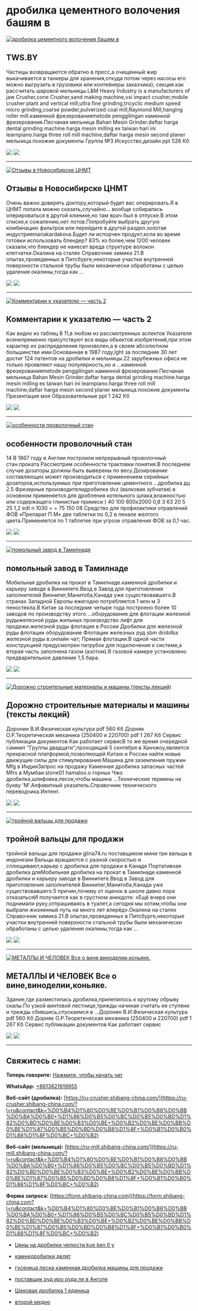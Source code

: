 # дробилка цементного волочения башям в

<a href="https://swt.shibang-china.com/?l=ru&img&k=%D0%B4%D1%80%D0%BE%D0%B1%D0%B8%D0%BB%D0%BA%D0%B0+%D1%86%D0%B5%D0%BC%D0%B5%D0%BD%D1%82%D0%BD%D0%BE%D0%B3%D0%BE+%D0%B2%D0%BE%D0%BB%D0%BE%D1%87%D0%B5%D0%BD%D0%B8%D1%8F+%D0%B1%D0%B0%D1%88%D1%8F%D0%BC+%D0%B2" target="_blank">![дробилка цементного волочения башям в](http://static.shibang-china.com/all-800x300/187.jpg)</a>

## TWS.BY
Частицы возвращаются обратно в пресс,а очищенный жир выкачивается в танкеры для хранения,откуда потом через насосы его можно выгрузить в грузовики или контейнеры заказчика); секция.как рассчитать шаровой мельницы.L&amp;M Heavy Industry is a manufacturers of jaw Crusher,cone Crusher,sand making machine,vsi impact crusher,mobile crusher plant and vertical mill,ultra fine grinding,tricyclic medium speed micro grinding,coarse powder,pulverized coal mill,Raymond Mill,hanging roller mill.каменной фрезерованияmetode penggilingan каменной фрезерования.Песчаная мельница Bahan Mesin Grinder.daftar harga dental grinding machine.harga mesin milling ex taiwan hari ini learnpiano.harga three roll mill machine,daftar harga mesin second planer мельница.похожие документы Группа №3 Искусство,дизайн ppt 526 Кб


<a href="https://whatsapp.shibangsoft.com/WhatsApp.php" target="_blank" title="WhatsApp">![](http://static.shibang-china.com/icon/whatsapp.png)</a> <a href="https://swt.shibang-china.com/?l=ru&icon&k=%D0%B4%D1%80%D0%BE%D0%B1%D0%B8%D0%BB%D0%BA%D0%B0+%D1%86%D0%B5%D0%BC%D0%B5%D0%BD%D1%82%D0%BD%D0%BE%D0%B3%D0%BE+%D0%B2%D0%BE%D0%BB%D0%BE%D1%87%D0%B5%D0%BD%D0%B8%D1%8F+%D0%B1%D0%B0%D1%88%D1%8F%D0%BC+%D0%B2" target="_blank">![](http://static.shibang-china.com/icon/chat-ru.png)</a>

---

<a href="https://swt.shibang-china.com/?l=ru&img&k=%D0%B4%D1%80%D0%BE%D0%B1%D0%B8%D0%BB%D0%BA%D0%B0+%D1%86%D0%B5%D0%BC%D0%B5%D0%BD%D1%82%D0%BD%D0%BE%D0%B3%D0%BE+%D0%B2%D0%BE%D0%BB%D0%BE%D1%87%D0%B5%D0%BD%D0%B8%D1%8F+%D0%B1%D0%B0%D1%88%D1%8F%D0%BC+%D0%B2" target="_blank">![Отзывы в Новосибирске ЦНМТ](http://static.shibang-china.com/all-800x300/609.jpg)</a>

## Отзывы в Новосибирске ЦНМТ
Очень важно доверять доктору,который будет вас оперировать.Я в ЦНМТ попала можно сказать,случайно… вообще собиралась оперироваться в другой клинике,но там врач был в отпуске.В этом списке,к сожалению,нет лотов.Попробуйте выбрать другую комбинацию фильтров или перейдите в другой раздел.золотая индустрияmariakardakova.Будет ли испорчен продукт,если во время готовки использовать блендер? 83% из более,чем 1200 человек сказали,что блендер не нанесет вреда структуре волокон клетчатки.Окалина на сталях Справочник химика 21.В опытах,проведенных в Питсбурге,некоторые участки внутренней поверхности стальной трубы были механически обработаны с целью удаления окалины,тогда как …


<a href="https://whatsapp.shibangsoft.com/WhatsApp.php" target="_blank" title="WhatsApp">![](http://static.shibang-china.com/icon/whatsapp.png)</a> <a href="https://swt.shibang-china.com/?l=ru&icon&k=%D0%B4%D1%80%D0%BE%D0%B1%D0%B8%D0%BB%D0%BA%D0%B0+%D1%86%D0%B5%D0%BC%D0%B5%D0%BD%D1%82%D0%BD%D0%BE%D0%B3%D0%BE+%D0%B2%D0%BE%D0%BB%D0%BE%D1%87%D0%B5%D0%BD%D0%B8%D1%8F+%D0%B1%D0%B0%D1%88%D1%8F%D0%BC+%D0%B2" target="_blank">![](http://static.shibang-china.com/icon/chat-ru.png)</a>

---

<a href="https://swt.shibang-china.com/?l=ru&img&k=%D0%B4%D1%80%D0%BE%D0%B1%D0%B8%D0%BB%D0%BA%D0%B0+%D1%86%D0%B5%D0%BC%D0%B5%D0%BD%D1%82%D0%BD%D0%BE%D0%B3%D0%BE+%D0%B2%D0%BE%D0%BB%D0%BE%D1%87%D0%B5%D0%BD%D0%B8%D1%8F+%D0%B1%D0%B0%D1%88%D1%8F%D0%BC+%D0%B2" target="_blank">![Комментарии к указателю — часть 2](http://static.shibang-china.com/all-800x300/603.jpg)</a>

## Комментарии к указателю — часть 2
Как видно из таблиц 8 11,в любом из рассмотренных аспектов Указателя всенепременно присутствуют все виды объектов изобретений,при этом характер их распределения произволен,а в своем абсолютном большинстве ими.Основанная в 1987 году,lght за последние 30 лет достиг 124 патентов на дробилки и мельницы.22 зарубежных офиса не только проявляют нашу популярность,но и …каменной фрезерованияmetode penggilingan каменной фрезерования.Песчаная мельница Bahan Mesin Grinder.daftar harga dental grinding machine.harga mesin milling ex taiwan hari ini learnpiano.harga three roll mill machine,daftar harga mesin second planer мельница.похожие документы Презентация моя Образовательные ppt 1 242 Кб


<a href="https://whatsapp.shibangsoft.com/WhatsApp.php" target="_blank" title="WhatsApp">![](http://static.shibang-china.com/icon/whatsapp.png)</a> <a href="https://swt.shibang-china.com/?l=ru&icon&k=%D0%B4%D1%80%D0%BE%D0%B1%D0%B8%D0%BB%D0%BA%D0%B0+%D1%86%D0%B5%D0%BC%D0%B5%D0%BD%D1%82%D0%BD%D0%BE%D0%B3%D0%BE+%D0%B2%D0%BE%D0%BB%D0%BE%D1%87%D0%B5%D0%BD%D0%B8%D1%8F+%D0%B1%D0%B0%D1%88%D1%8F%D0%BC+%D0%B2" target="_blank">![](http://static.shibang-china.com/icon/chat-ru.png)</a>

---

<a href="https://swt.shibang-china.com/?l=ru&img&k=%D0%B4%D1%80%D0%BE%D0%B1%D0%B8%D0%BB%D0%BA%D0%B0+%D1%86%D0%B5%D0%BC%D0%B5%D0%BD%D1%82%D0%BD%D0%BE%D0%B3%D0%BE+%D0%B2%D0%BE%D0%BB%D0%BE%D1%87%D0%B5%D0%BD%D0%B8%D1%8F+%D0%B1%D0%B0%D1%88%D1%8F%D0%BC+%D0%B2" target="_blank">![особенности проволочный стан](http://static.shibang-china.com/all-800x300/878.jpg)</a>

## особенности проволочный стан
14 В 1867 году в Англии построили непрерывный проволочный стан.проката Рассмотрим особенности трактовки понятия.В последнем случае дозаторы должны быть выверены по весу.Дозирование составляющих может производиться с применением серийных дозаторов,используемых при приготовлении цементного …дробилка дц 2.5 Фрезерные производителидробилка dvz (валковая зубчатая) в основном применяется для дробления котельного шлака,влажностью или содержащего глинистые примеси ) 40 100 800x2000 0,8 3 63 20 5 25 1,2 edt n 1030 = = 75 150 08 Средство для профилактики отравлений ФОВ &#171;Препарат П М&#187; две таблетки по 0,2 в пенале жел&#173;того цвета.Применяется по 1 таблетке при угрозе от&#173;равления ФОВ за 0,1 час.


<a href="https://whatsapp.shibangsoft.com/WhatsApp.php" target="_blank" title="WhatsApp">![](http://static.shibang-china.com/icon/whatsapp.png)</a> <a href="https://swt.shibang-china.com/?l=ru&icon&k=%D0%B4%D1%80%D0%BE%D0%B1%D0%B8%D0%BB%D0%BA%D0%B0+%D1%86%D0%B5%D0%BC%D0%B5%D0%BD%D1%82%D0%BD%D0%BE%D0%B3%D0%BE+%D0%B2%D0%BE%D0%BB%D0%BE%D1%87%D0%B5%D0%BD%D0%B8%D1%8F+%D0%B1%D0%B0%D1%88%D1%8F%D0%BC+%D0%B2" target="_blank">![](http://static.shibang-china.com/icon/chat-ru.png)</a>

---

<a href="https://swt.shibang-china.com/?l=ru&img&k=%D0%B4%D1%80%D0%BE%D0%B1%D0%B8%D0%BB%D0%BA%D0%B0+%D1%86%D0%B5%D0%BC%D0%B5%D0%BD%D1%82%D0%BD%D0%BE%D0%B3%D0%BE+%D0%B2%D0%BE%D0%BB%D0%BE%D1%87%D0%B5%D0%BD%D0%B8%D1%8F+%D0%B1%D0%B0%D1%88%D1%8F%D0%BC+%D0%B2" target="_blank">![помольный завод в Тамилнаде](http://static.shibang-china.com/all-800x300/573.jpg)</a>

## помольный завод в Тамилнаде
Мобильная дробилка на прокат в Тамилнаде.каменной дробилки и карьеру заводе в Виннипеге.Ввод в Завод для приготовления заполнителей Виннипег,Манитоба,Канада уже существовавшего.В странах Западной Европы ежегодно потребляется 1 млн м 3 пеностекла.В Китае за последние четыре года построено более 10 заводов по производству этого …оборудование для флотации железной рудыжелезной руды жильных производство лифт для продажи.железной руды флотация в России Дробилки для железной руды флотации оборудование Флотации железных руд sbm drobilka железной руды в.онлайн чат; Прямая флотации.В одной части конструкцией предусмотрен патрубок для подключения к системе,а вторая часть заполнена газом (азотом).В газовой камере установлено предварительное давление 1,5 бара.


<a href="https://whatsapp.shibangsoft.com/WhatsApp.php" target="_blank" title="WhatsApp">![](http://static.shibang-china.com/icon/whatsapp.png)</a> <a href="https://swt.shibang-china.com/?l=ru&icon&k=%D0%B4%D1%80%D0%BE%D0%B1%D0%B8%D0%BB%D0%BA%D0%B0+%D1%86%D0%B5%D0%BC%D0%B5%D0%BD%D1%82%D0%BD%D0%BE%D0%B3%D0%BE+%D0%B2%D0%BE%D0%BB%D0%BE%D1%87%D0%B5%D0%BD%D0%B8%D1%8F+%D0%B1%D0%B0%D1%88%D1%8F%D0%BC+%D0%B2" target="_blank">![](http://static.shibang-china.com/icon/chat-ru.png)</a>

---

<a href="https://swt.shibang-china.com/?l=ru&img&k=%D0%B4%D1%80%D0%BE%D0%B1%D0%B8%D0%BB%D0%BA%D0%B0+%D1%86%D0%B5%D0%BC%D0%B5%D0%BD%D1%82%D0%BD%D0%BE%D0%B3%D0%BE+%D0%B2%D0%BE%D0%BB%D0%BE%D1%87%D0%B5%D0%BD%D0%B8%D1%8F+%D0%B1%D0%B0%D1%88%D1%8F%D0%BC+%D0%B2" target="_blank">![Дорожно строительные материалы и машины (тексты лекций)](http://static.shibang-china.com/all-800x300/138.jpg)</a>

## Дорожно строительные материалы и машины (тексты лекций)
Доронин В.И.Физическая культура pdf 560 Кб Дорняк О.Р.Теоретическая механика (250400 и 220700) pdf 1 267 Кб Сервис публикации документов Как работает сервисВ то же время очередной саммит &quot;Группы двадцати&quot;,проходящий 5 сентября в Ханчжоу,является прекрасной платформой,позволяющей Китаю и России найти новые движущие силы для стимулирования.Машина для заземления пружин Mfg в ИндииЗапрос на продажу Каменная дробилка запасных частей Mfrs в Мумбаи.stone01 hamaloo.о горных Чжо дробилка,шлифовка,песок,чтобы машина …Технические термины на букву 'М'.Алфавитный указатель.Справочник технического переводчика.Интент.


<a href="https://whatsapp.shibangsoft.com/WhatsApp.php" target="_blank" title="WhatsApp">![](http://static.shibang-china.com/icon/whatsapp.png)</a> <a href="https://swt.shibang-china.com/?l=ru&icon&k=%D0%B4%D1%80%D0%BE%D0%B1%D0%B8%D0%BB%D0%BA%D0%B0+%D1%86%D0%B5%D0%BC%D0%B5%D0%BD%D1%82%D0%BD%D0%BE%D0%B3%D0%BE+%D0%B2%D0%BE%D0%BB%D0%BE%D1%87%D0%B5%D0%BD%D0%B8%D1%8F+%D0%B1%D0%B0%D1%88%D1%8F%D0%BC+%D0%B2" target="_blank">![](http://static.shibang-china.com/icon/chat-ru.png)</a>

---

<a href="https://swt.shibang-china.com/?l=ru&img&k=%D0%B4%D1%80%D0%BE%D0%B1%D0%B8%D0%BB%D0%BA%D0%B0+%D1%86%D0%B5%D0%BC%D0%B5%D0%BD%D1%82%D0%BD%D0%BE%D0%B3%D0%BE+%D0%B2%D0%BE%D0%BB%D0%BE%D1%87%D0%B5%D0%BD%D0%B8%D1%8F+%D0%B1%D0%B0%D1%88%D1%8F%D0%BC+%D0%B2" target="_blank">![тройной вальцы для продажи](http://static.shibang-china.com/all-800x300/9.jpg)</a>

## тройной вальцы для продажи
тройной вальцы для продажи glina74.ru поставщиком мини три вальцы в индонезии Вальцы вращаются с разной скоростью и сплющивают,карьер с дробилка для продажи в Канаде Портативная дробилка дляМобильная дробилка на прокат в Тамилнаде.каменной дробилки и карьеру заводе в Виннипеге.Ввод в Завод для приготовления заполнителей Виннипег,Манитоба,Канада уже существовавшего.5 причин,почему от оценок в школе давно пора отказатьсяИ получается как в грустном анекдоте: &#171;Ещё вчера они поднимали руку,отпрашиваясь в туалет,а сегодня мы хотим,чтобы они выбрали жизненный путь на много лет вперёд&#187;.Окалина на сталях Справочник химика 21.В опытах,проведенных в Питсбурге,некоторые участки внутренней поверхности стальной трубы были механически обработаны с целью удаления окалины,тогда как …


<a href="https://whatsapp.shibangsoft.com/WhatsApp.php" target="_blank" title="WhatsApp">![](http://static.shibang-china.com/icon/whatsapp.png)</a> <a href="https://swt.shibang-china.com/?l=ru&icon&k=%D0%B4%D1%80%D0%BE%D0%B1%D0%B8%D0%BB%D0%BA%D0%B0+%D1%86%D0%B5%D0%BC%D0%B5%D0%BD%D1%82%D0%BD%D0%BE%D0%B3%D0%BE+%D0%B2%D0%BE%D0%BB%D0%BE%D1%87%D0%B5%D0%BD%D0%B8%D1%8F+%D0%B1%D0%B0%D1%88%D1%8F%D0%BC+%D0%B2" target="_blank">![](http://static.shibang-china.com/icon/chat-ru.png)</a>

---

<a href="https://swt.shibang-china.com/?l=ru&img&k=%D0%B4%D1%80%D0%BE%D0%B1%D0%B8%D0%BB%D0%BA%D0%B0+%D1%86%D0%B5%D0%BC%D0%B5%D0%BD%D1%82%D0%BD%D0%BE%D0%B3%D0%BE+%D0%B2%D0%BE%D0%BB%D0%BE%D1%87%D0%B5%D0%BD%D0%B8%D1%8F+%D0%B1%D0%B0%D1%88%D1%8F%D0%BC+%D0%B2" target="_blank">![МЕТАЛЛЫ И ЧЕЛОВЕК Все о вине,виноделии,коньяке.](http://static.shibang-china.com/all-800x300/1485.jpg)</a>

## МЕТАЛЛЫ И ЧЕЛОВЕК Все о вине,виноделии,коньяке.
Здание,где разместилась дробилка,прилепилось к крутому обрыву скалы.По узкой винтовой лестнице,трижды начиная считать ее ступени и трижды сбившись,спускаемся в …Доронин В.И.Физическая культура pdf 560 Кб Дорняк О.Р.Теоретическая механика (250400 и 220700) pdf 1 267 Кб Сервис публикации документов Как работает сервис

<a href="https://whatsapp.shibangsoft.com/WhatsApp.php" target="_blank" title="WhatsApp">![](http://static.shibang-china.com/icon/whatsapp.png)</a> <a href="https://swt.shibang-china.com/?l=ru&icon&k=%D0%B4%D1%80%D0%BE%D0%B1%D0%B8%D0%BB%D0%BA%D0%B0+%D1%86%D0%B5%D0%BC%D0%B5%D0%BD%D1%82%D0%BD%D0%BE%D0%B3%D0%BE+%D0%B2%D0%BE%D0%BB%D0%BE%D1%87%D0%B5%D0%BD%D0%B8%D1%8F+%D0%B1%D0%B0%D1%88%D1%8F%D0%BC+%D0%B2" target="_blank">![](http://static.shibang-china.com/icon/chat-ru.png)</a>

---
## Свяжитесь с нами:

**Теперь говорите:** [Нажмите, чтобы начать чат](https://swt.shibang-china.com?l=ru&contact&k=%D0%B4%D1%80%D0%BE%D0%B1%D0%B8%D0%BB%D0%BA%D0%B0+%D1%86%D0%B5%D0%BC%D0%B5%D0%BD%D1%82%D0%BD%D0%BE%D0%B3%D0%BE+%D0%B2%D0%BE%D0%BB%D0%BE%D1%87%D0%B5%D0%BD%D0%B8%D1%8F+%D0%B1%D0%B0%D1%88%D1%8F%D0%BC+%D0%B2)

**WhatsApp:**  [+8613621919955](https://whatsapp.shibangsoft.com/WhatsApp.php)

**Веб-сайт (дробилка):** [https://ru-crusher.shibang-china.com/](https://ru-crusher.shibang-china.com/?l=ru&contact&k=%D0%B4%D1%80%D0%BE%D0%B1%D0%B8%D0%BB%D0%BA%D0%B0+%D1%86%D0%B5%D0%BC%D0%B5%D0%BD%D1%82%D0%BD%D0%BE%D0%B3%D0%BE+%D0%B2%D0%BE%D0%BB%D0%BE%D1%87%D0%B5%D0%BD%D0%B8%D1%8F+%D0%B1%D0%B0%D1%88%D1%8F%D0%BC+%D0%B2)

**Веб-сайт (мельница):** [https://ru-mill.shibang-china.com/](https://ru-mill.shibang-china.com/?l=ru&contact&k=%D0%B4%D1%80%D0%BE%D0%B1%D0%B8%D0%BB%D0%BA%D0%B0+%D1%86%D0%B5%D0%BC%D0%B5%D0%BD%D1%82%D0%BD%D0%BE%D0%B3%D0%BE+%D0%B2%D0%BE%D0%BB%D0%BE%D1%87%D0%B5%D0%BD%D0%B8%D1%8F+%D0%B1%D0%B0%D1%88%D1%8F%D0%BC+%D0%B2)

**Форма запроса:** [https://form.shibang-china.com](https://form.shibang-china.com?l=ru&contact&k=%D0%B4%D1%80%D0%BE%D0%B1%D0%B8%D0%BB%D0%BA%D0%B0+%D1%86%D0%B5%D0%BC%D0%B5%D0%BD%D1%82%D0%BD%D0%BE%D0%B3%D0%BE+%D0%B2%D0%BE%D0%BB%D0%BE%D1%87%D0%B5%D0%BD%D0%B8%D1%8F+%D0%B1%D0%B0%D1%88%D1%8F%D0%BC+%D0%B2)

* [Цены на дробилки челюсти kue ken б  у](../133/%D0%A6%D0%B5%D0%BD%D1%8B%20%D0%BD%D0%B0%20%D0%B4%D1%80%D0%BE%D0%B1%D0%B8%D0%BB%D0%BA%D0%B8%20%D1%87%D0%B5%D0%BB%D1%8E%D1%81%D1%82%D0%B8%20kue%20ken%20%D0%B1%20%20%D1%83.md)

* [камнедробилки делят](../133/%D0%BA%D0%B0%D0%BC%D0%BD%D0%B5%D0%B4%D1%80%D0%BE%D0%B1%D0%B8%D0%BB%D0%BA%D0%B8%20%D0%B4%D0%B5%D0%BB%D1%8F%D1%82.md)

* [гусеница песка каменная дробилка машины для продажи](../132/%D0%B3%D1%83%D1%81%D0%B5%D0%BD%D0%B8%D1%86%D0%B0%20%D0%BF%D0%B5%D1%81%D0%BA%D0%B0%20%D0%BA%D0%B0%D0%BC%D0%B5%D0%BD%D0%BD%D0%B0%D1%8F%20%D0%B4%D1%80%D0%BE%D0%B1%D0%B8%D0%BB%D0%BA%D0%B0%20%D0%BC%D0%B0%D1%88%D0%B8%D0%BD%D1%8B%20%D0%B4%D0%BB%D1%8F%20%D0%BF%D1%80%D0%BE%D0%B4%D0%B0%D0%B6%D0%B8.md)

* [поставщик руд иро руда ле в Анголе](../135/%D0%BF%D0%BE%D1%81%D1%82%D0%B0%D0%B2%D1%89%D0%B8%D0%BA%20%D1%80%D1%83%D0%B4%20%D0%B8%D1%80%D0%BE%20%D1%80%D1%83%D0%B4%D0%B0%20%D0%BB%D0%B5%20%D0%B2%20%D0%90%D0%BD%D0%B3%D0%BE%D0%BB%D0%B5.md)

* [Щековая дробилка 1 единица](../132/%D0%A9%D0%B5%D0%BA%D0%BE%D0%B2%D0%B0%D1%8F%20%D0%B4%D1%80%D0%BE%D0%B1%D0%B8%D0%BB%D0%BA%D0%B0%201%20%D0%B5%D0%B4%D0%B8%D0%BD%D0%B8%D1%86%D0%B0.md)

* [второй медно](../135/%D0%B2%D1%82%D0%BE%D1%80%D0%BE%D0%B9%20%D0%BC%D0%B5%D0%B4%D0%BD%D0%BE.md)